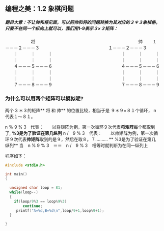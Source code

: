 ## 编程之美：1.2 象棋问题

##### 题目大意：不让帅和将见面，可以把帅和将的问题转换为其对应的３＊３象棋格，只要不在同一个纵向上就可以，我们用1-9表示３×３矩阵：

　　　　　　将　　　　　　　　　　　　　　　　　　　　　　　　帅
　　１－－－２－－－３　　　　　　　　　　　　　　　　１－－－２－－－３
　　｜　　　｜　　　｜　　　　　　　　　　　　　　　　｜　　　｜　　　｜
　　｜　　　｜　　　｜　　　　　　　　　　　　　　　　｜　　　｜　　　｜
　　４－－－５－－－６　　　　　　　　　　　　　　　　４－－－５－－－６
　　｜　　　｜　　　｜　　　　　　　　　　　　　　　　｜　　　｜　　　｜
　　｜　　　｜　　　｜　　　　　　　　　　　　　　　　｜　　　｜　　　｜
　　７－－－８－－－９　　　　　　　　　　　　　　　　７－－－８－－－９

### 为什么可以用两个矩阵可以模拟呢?

两个 3 ＊３的矩阵** 将 和 帅** 的位置比较，相当于是 ９＊９=８１个循环， n 代表１～８１。

n % 9 % 3　代表：　　以将矩阵为例，第一次循环９次代表**将矩阵**每个都取到了, **%3是为了验证在第几纵列**
n  /　9 % 3　代表：　　以帅矩阵为例，第一次循环９次代表**帅矩阵**取到的是９，然后在取８，７..........  ** %3是为了验证在第几纵列**
当　n % 9 % 3　＝＝　n  /　9 % 3　相等时就判断为在同一纵列上


程序如下：
```c
#include <stdio.h>

int main()
{
  
  unsigned char loop = 81;
  while(loop--)
  {	
	if(loop/9%3 == loop%9%3)
		continue;
     printf("A=%d,B=%d\n",loop/9+1,loop%9+1);
  }

}
```






